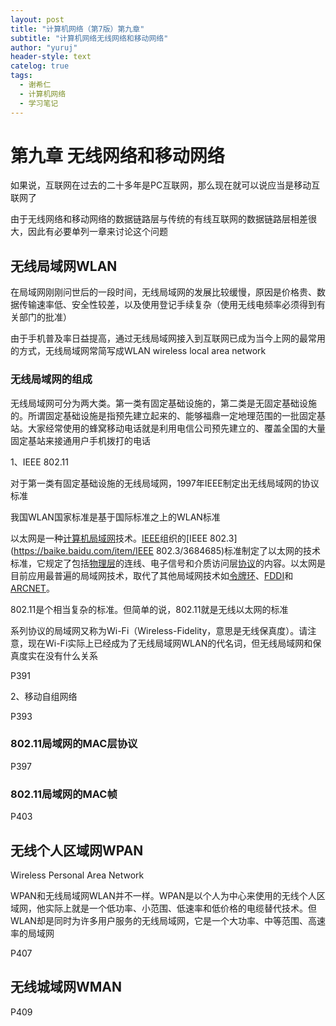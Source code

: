 ```yaml
---
layout: post
title: "计算机网络（第7版）第九章"
subtitle: "计算机网络无线网络和移动网络"
author: "yuruj"
header-style: text
catelog: true
tags:
  - 谢希仁
  - 计算机网络
  - 学习笔记
---
```


# 第九章 无线网络和移动网络

如果说，互联网在过去的二十多年是PC互联网，那么现在就可以说应当是移动互联网了

由于无线网络和移动网络的数据链路层与传统的有线互联网的数据链路层相差很大，因此有必要单列一章来讨论这个问题

## 无线局域网WLAN

在局域网刚刚问世后的一段时间，无线局域网的发展比较缓慢，原因是价格贵、数据传输速率低、安全性较差，以及使用登记手续复杂（使用无线电频率必须得到有关部门的批准）

由于手机普及率日益提高，通过无线局域网接入到互联网已成为当今上网的最常用的方式，无线局域网常简写成WLAN wireless local area network

### 无线局域网的组成

无线局域网可分为两大类。第一类有固定基础设施的，第二类是无固定基础设施的。所谓固定基础设施是指预先建立起来的、能够福鼎一定地理范围的一批固定基站。大家经常使用的蜂窝移动电话就是利用电信公司预先建立的、覆盖全国的大量固定基站来接通用户手机拨打的电话

1、IEEE 802.11

对于第一类有固定基础设施的无线局域网，1997年IEEE制定出无线局域网的协议标准

我国WLAN国家标准是基于国际标准之上的WLAN标准

以太网是一种[计算机](https://baike.baidu.com/item/计算机)[局域网](https://baike.baidu.com/item/局域网)技术。[IEEE](https://baike.baidu.com/item/IEEE)组织的[IEEE 802.3](https://baike.baidu.com/item/IEEE 802.3/3684685)标准制定了以太网的技术标准，它规定了包括[物理层](https://baike.baidu.com/item/物理层)的连线、电子信号和介质访问层[协议](https://baike.baidu.com/item/协议)的内容。以太网是目前应用最普遍的局域网技术，取代了其他局域网技术如[令牌环](https://baike.baidu.com/item/令牌环)、[FDDI](https://baike.baidu.com/item/FDDI)和[ARCNET](https://baike.baidu.com/item/ARCNET)。

802.11是个相当复杂的标准。但简单的说，802.11就是无线以太网的标准

系列协议的局域网又称为Wi-Fi（Wireless-Fidelity，意思是无线保真度）。请注意，现在Wi-Fi实际上已经成为了无线局域网WLAN的代名词，但无线局域网和保真度实在没有什么关系

P391

2、移动自组网络

P393

### 802.11局域网的MAC层协议

P397

### 802.11局域网的MAC帧

P403

## 无线个人区域网WPAN

Wireless Personal Area Network

WPAN和无线局域网WLAN并不一样。WPAN是以个人为中心来使用的无线个人区域网，他实际上就是一个低功率、小范围、低速率和低价格的电缆替代技术。但WLAN却是同时为许多用户服务的无线局域网，它是一个大功率、中等范围、高速率的局域网

P407

## 无线城域网WMAN

P409

